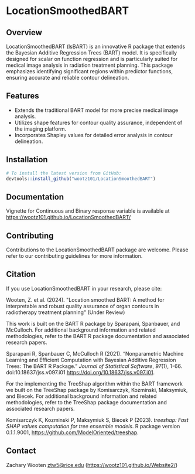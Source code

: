 # LocationSmoothedBART

## Overview

LocationSmoothedBART (lsBART) is an innovative R package that extends the Bayesian Additive Regression Trees (BART) model. It is specifically designed for scalar on function regression and is particularly suited for medical image analysis in radiation treatment planning. This package emphasizes identifying significant regions within predictor functions, ensuring accurate and reliable contour delineation.

## Features

- Extends the traditional BART model for more precise medical image analysis.
- Utilizes shape features for contour quality assurance, independent of the imaging platform.
- Incorporates Shapley values for detailed error analysis in contour delineation.

## Installation

``` r
# To install the latest version from GitHub:
devtools::install_github("wootz101/LocationSmoothedBART")
```

## Documentation

Vignette for Continuous and Binary response variable is available at https://wootz101.github.io/LocationSmoothedBART/

## Contributing

Contributions to the LocationSmoothedBART package are welcome. Please refer to our contributing guidelines for more information.

## Citation

If you use LocationSmoothedBART in your research, please cite:

Wooten, Z. et al. (2024). "Location smoothed BART: A method for interpretable and robust quality assurance of organ contours in radiotherapy treatment planning" (Under Review)

This work is built on the BART R package by Sparapani, Spanbauer, and McCulloch. For additional background information and related methodologies, refer to the BART R package documentation and associated research papers.

  Sparapani R, Spanbauer C, McCulloch R (2021). “Nonparametric Machine Learning and Efficient Computation with Bayesian
  Additive Regression Trees: The BART R Package.” _Journal of Statistical Software_, *97*(1), 1-66.
  doi:10.18637/jss.v097.i01 <https://doi.org/10.18637/jss.v097.i01>.

For the implementing the TreeShap algorithm within the BART framework we built on the TreeShap package by Komisarczyk, Kozminski, Maksymiuk, and Biecek. For additional background information and related methodologies, refer to the TreeShap package documentation and associated research papers.

  Komisarczyk K, Kozminski P, Maksymiuk S, Biecek P (2023). _treeshap: Fast SHAP values computation for tree ensemble
  models_. R package version 0.1.1.9001, <https://github.com/ModelOriented/treeshap>.


## Contact

Zachary Wooten
ztw5@rice.edu
(https://wootz101.github.io/Website2/)
